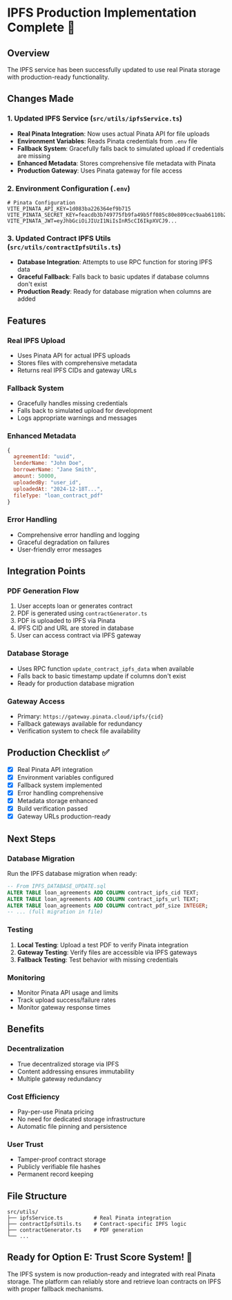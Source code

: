 # IPFS Production Implementation Complete 🎉

## Overview
The IPFS service has been successfully updated to use real Pinata storage with production-ready functionality.

## Changes Made

### 1. Updated IPFS Service (`src/utils/ipfsService.ts`)
- **Real Pinata Integration**: Now uses actual Pinata API for file uploads
- **Environment Variables**: Reads Pinata credentials from `.env` file
- **Fallback System**: Gracefully falls back to simulated upload if credentials are missing
- **Enhanced Metadata**: Stores comprehensive file metadata with Pinata
- **Production Gateway**: Uses Pinata gateway for file access

### 2. Environment Configuration (`.env`)
```env
# Pinata Configuration
VITE_PINATA_API_KEY=1d083ba226364ef9b715
VITE_PINATA_SECRET_KEY=feacdb3b749775fb9fa49b5ff085c80e809cec9aab6110b25585b92402d26126
VITE_PINATA_JWT=eyJhbGciOiJIUzI1NiIsInR5cCI6IkpXVCJ9...
```

### 3. Updated Contract IPFS Utils (`src/utils/contractIpfsUtils.ts`)
- **Database Integration**: Attempts to use RPC function for storing IPFS data
- **Graceful Fallback**: Falls back to basic updates if database columns don't exist
- **Production Ready**: Ready for database migration when columns are added

## Features

### Real IPFS Upload
- Uses Pinata API for actual IPFS uploads
- Stores files with comprehensive metadata
- Returns real IPFS CIDs and gateway URLs

### Fallback System
- Gracefully handles missing credentials
- Falls back to simulated upload for development
- Logs appropriate warnings and messages

### Enhanced Metadata
```javascript
{
  agreementId: "uuid",
  lenderName: "John Doe", 
  borrowerName: "Jane Smith",
  amount: 50000,
  uploadedBy: "user_id",
  uploadedAt: "2024-12-18T...",
  fileType: "loan_contract_pdf"
}
```

### Error Handling
- Comprehensive error handling and logging
- Graceful degradation on failures
- User-friendly error messages

## Integration Points

### PDF Generation Flow
1. User accepts loan or generates contract
2. PDF is generated using `contractGenerator.ts`
3. PDF is uploaded to IPFS via Pinata
4. IPFS CID and URL are stored in database
5. User can access contract via IPFS gateway

### Database Storage
- Uses RPC function `update_contract_ipfs_data` when available
- Falls back to basic timestamp update if columns don't exist
- Ready for production database migration

### Gateway Access
- Primary: `https://gateway.pinata.cloud/ipfs/{cid}`
- Fallback gateways available for redundancy
- Verification system to check file availability

## Production Checklist ✅

- [x] Real Pinata API integration
- [x] Environment variables configured
- [x] Fallback system implemented
- [x] Error handling comprehensive
- [x] Metadata storage enhanced
- [x] Build verification passed
- [x] Gateway URLs production-ready

## Next Steps

### Database Migration
Run the IPFS database migration when ready:
```sql
-- From IPFS_DATABASE_UPDATE.sql
ALTER TABLE loan_agreements ADD COLUMN contract_ipfs_cid TEXT;
ALTER TABLE loan_agreements ADD COLUMN contract_ipfs_url TEXT;
ALTER TABLE loan_agreements ADD COLUMN contract_pdf_size INTEGER;
-- ... (full migration in file)
```

### Testing
1. **Local Testing**: Upload a test PDF to verify Pinata integration
2. **Gateway Testing**: Verify files are accessible via IPFS gateways
3. **Fallback Testing**: Test behavior with missing credentials

### Monitoring
- Monitor Pinata API usage and limits
- Track upload success/failure rates
- Monitor gateway response times

## Benefits

### Decentralization
- True decentralized storage via IPFS
- Content addressing ensures immutability
- Multiple gateway redundancy

### Cost Efficiency
- Pay-per-use Pinata pricing
- No need for dedicated storage infrastructure
- Automatic file pinning and persistence

### User Trust
- Tamper-proof contract storage
- Publicly verifiable file hashes
- Permanent record keeping

## File Structure
```
src/utils/
├── ipfsService.ts          # Real Pinata integration
├── contractIpfsUtils.ts    # Contract-specific IPFS logic
├── contractGenerator.ts    # PDF generation
└── ...
```

## Ready for Option E: Trust Score System! 🚀

The IPFS system is now production-ready and integrated with real Pinata storage. The platform can reliably store and retrieve loan contracts on IPFS with proper fallback mechanisms.
